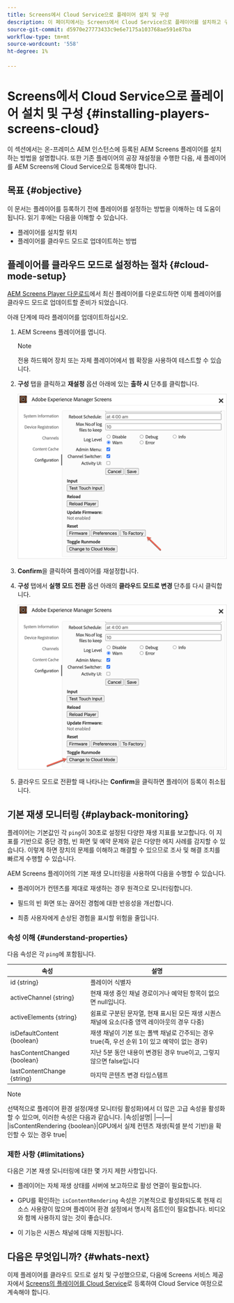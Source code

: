 ```yaml
---
title: Screens에서 Cloud Service으로 플레이어 설치 및 구성
description: 이 페이지에서는 Screens에서 Cloud Service으로 플레이어를 설치하고 구성하는 방법을 설명합니다.
source-git-commit: d5970e27773433c9e6e7175a103768ae591e87ba
workflow-type: tm+mt
source-wordcount: '558'
ht-degree: 1%

---
```



# Screens에서 Cloud Service으로 플레이어 설치 및 구성 {#installing-players-screens-cloud}

이 섹션에서는 온-프레미스 AEM 인스턴스에 등록된 AEM Screens 플레이어를 설치하는 방법을 설명합니다. 또한 기존 플레이어의 공장 재설정을 수행한 다음, 새 플레이어를 AEM Screens에 Cloud Service으로 등록해야 합니다.

## 목표 {#objective}

이 문서는 플레이어를 등록하기 전에 플레이어를 설정하는 방법을 이해하는 데 도움이 됩니다. 읽기 후에는 다음을 이해할 수 있습니다.

* 플레이어를 설치할 위치
* 플레이어를 클라우드 모드로 업데이트하는 방법

## 플레이어를 클라우드 모드로 설정하는 절차 {#cloud-mode-setup}

[AEM Screens Player 다운로드](https://download.macromedia.com/screens/)에서 최신 플레이어를 다운로드하면 이제 플레이어를 클라우드 모드로 업데이트할 준비가 되었습니다.

아래 단계에 따라 플레이어를 업데이트하십시오.

1. AEM Screens 플레이어를 엽니다.

   >[!NOTE]
   >전용 하드웨어 장치 또는 자체 플레이어에서 웹 확장을 사용하여 테스트할 수 있습니다.

1. **구성** 탭을 클릭하고 **재설정** 옵션 아래에 있는 **출하 시** 단추를 클릭합니다.

   ![이미지](/help/screens-cloud/assets/player/installplayer-2.png)

1. **Confirm**&#x200B;을 클릭하여 플레이어를 재설정합니다.

1. **구성** 탭에서 **실행 모드 전환** 옵션 아래의 **클라우드 모드로 변경** 단추를 다시 클릭합니다.

   ![이미지](/help/screens-cloud/assets/player/installplayer-1.png)

1. 클라우드 모드로 전환할 때 나타나는 **Confirm**&#x200B;을 클릭하면 플레이어 등록이 취소됩니다.

## 기본 재생 모니터링 {#playback-monitoring}

플레이어는 기본값인 각 `ping`이 30초로 설정된 다양한 재생 지표를 보고합니다. 이 지표를 기반으로 중단 경험, 빈 화면 및 예약 문제와 같은 다양한 에지 사례를 감지할 수 있습니다. 이렇게 하면 장치의 문제를 이해하고 해결할 수 있으므로 조사 및 해결 조치를 빠르게 수행할 수 있습니다.

AEM Screens 플레이어의 기본 재생 모니터링을 사용하여 다음을 수행할 수 있습니다.

* 플레이어가 컨텐츠를 제대로 재생하는 경우 원격으로 모니터링합니다.

* 필드의 빈 화면 또는 끊어진 경험에 대한 반응성을 개선합니다.

* 최종 사용자에게 손상된 경험을 표시할 위험을 줄입니다.

### 속성 이해 {#understand-properties}

다음 속성은 각 `ping`에 포함됩니다.

| 속성 | 설명 |
|---|---|
| id {string} | 플레이어 식별자 |
| activeChannel {string} | 현재 재생 중인 채널 경로이거나 예약된 항목이 없으면 null입니다. |
| activeElements {string} | 쉼표로 구분된 문자열, 현재 표시된 모든 재생 시퀀스 채널에 요소(다중 영역 레이아웃의 경우 다중) |
| isDefaultContent {boolean} | 재생 채널이 기본 또는 폴백 채널로 간주되는 경우 true(즉, 우선 순위 1이 있고 예약이 없는 경우) |
| hasContentChanged {boolean} | 지난 5분 동안 내용이 변경된 경우 true이고, 그렇지 않으면 false입니다 |
| lastContentChange {string} | 마지막 콘텐츠 변경 타임스탬프 |

>[!NOTE]
>선택적으로 플레이어 환경 설정(재생 모니터링 활성화)에서 더 많은 고급 속성을 활성화할 수 있으며, 이러한 속성은 다음과 같습니다.
>|속성|설명|
>|—|—|
>|isContentRendering {boolean}|GPU에서 실제 컨텐츠 재생(픽셀 분석 기반)을 확인할 수 있는 경우 true|

### 제한 사항 {#limitations}

다음은 기본 재생 모니터링에 대한 몇 가지 제한 사항입니다.

* 플레이어는 자체 재생 상태를 서버에 보고하므로 활성 연결이 필요합니다.

* GPU를 확인하는 `isContentRendering` 속성은 기본적으로 활성화되도록 현재 리소스 사용량이 많으며 플레이어 환경 설정에서 명시적 옵트인이 필요합니다. 비디오와 함께 사용하지 않는 것이 좋습니다.

* 이 기능은 시퀀스 채널에 대해 지원됩니다.

## 다음은 무엇입니까? {#whats-next}

이제 플레이어를 클라우드 모드로 설치 및 구성했으므로, 다음에 Screens 서비스 제공자에서 [Screens의 플레이어를 Cloud Service](/help/screens-cloud/managing-players-registration/registering-players-screens-cloud.md)로 등록하여 Cloud Service 여정으로 계속해야 합니다.
